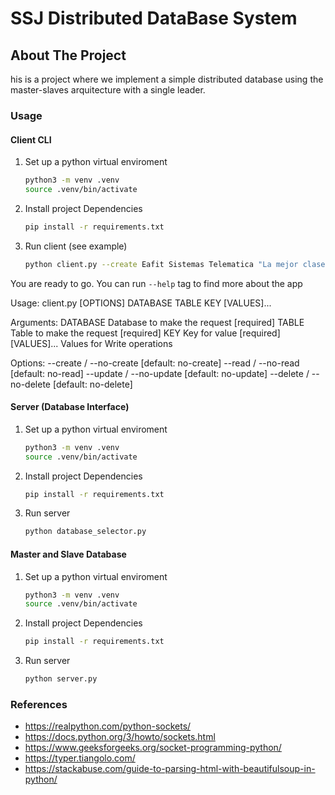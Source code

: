 # SSJ Distributed DataBase System

## About The Project

his is a project where we implement a simple distributed database using the master-slaves arquitecture with a single leader.

### Usage

#### Client CLI
1. Set up a python virtual enviroment
    ```sh
    python3 -m venv .venv
    source .venv/bin/activate
    ```
2. Install project Dependencies
    ```sh
    pip install -r requirements.txt
    ```
3. Run client (see example)
    ```sh
    python client.py --create Eafit Sistemas Telematica "La mejor clase del mundo" "Vamos a sacar 5.0"
    ```
You are ready to go.
You can run `--help` tag to find more about the app

Usage: client.py [OPTIONS] DATABASE TABLE KEY [VALUES]...

Arguments:
  DATABASE     Database to make the request  [required]
  TABLE        Table to make the request  [required]
  KEY          Key for value  [required]
  [VALUES]...  Values for Write operations

Options:
  --create / --no-create          [default: no-create]
  --read / --no-read              [default: no-read]
  --update / --no-update          [default: no-update]
  --delete / --no-delete          [default: no-delete]
  
#### Server (Database Interface)
1. Set up a python virtual enviroment
    ```sh
    python3 -m venv .venv
    source .venv/bin/activate
    ```
2. Install project Dependencies
    ```sh
    pip install -r requirements.txt
    ```
3. Run server
    ```sh
    python database_selector.py
    ```
    
#### Master and Slave Database
1. Set up a python virtual enviroment
    ```sh
    python3 -m venv .venv
    source .venv/bin/activate
    ```
2. Install project Dependencies
    ```sh
    pip install -r requirements.txt
    ```
3. Run server
    ```sh
    python server.py
    ```
    
### References
- https://realpython.com/python-sockets/
- https://docs.python.org/3/howto/sockets.html
- https://www.geeksforgeeks.org/socket-programming-python/
- https://typer.tiangolo.com/
- https://stackabuse.com/guide-to-parsing-html-with-beautifulsoup-in-python/
